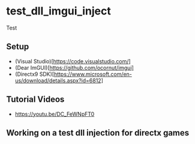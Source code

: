# test_dll_imgui_inject

Test 

## Setup

- (Visual Studio)[https://code.visualstudio.com/]
- (Dear ImGUI)[https://github.com/ocornut/imgui]
- (Directx9 SDK)[https://www.microsoft.com/en-us/download/details.aspx?id=6812]

## Tutorial Videos

- https://youtu.be/DC_FeWNpFT0


## Working on a test dll injection for directx games
